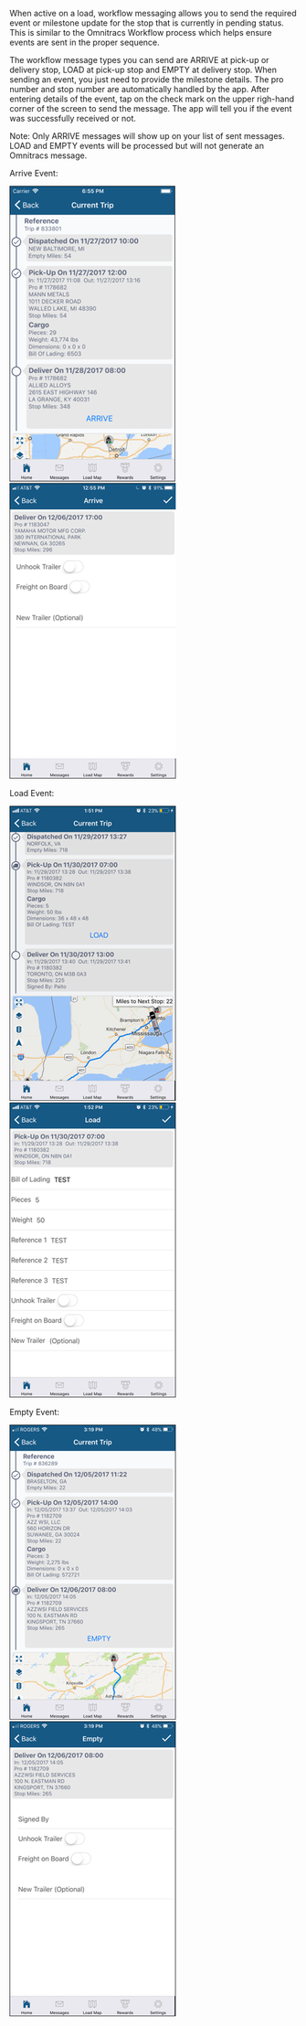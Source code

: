 When active on a load, workflow messaging allows you to send the required event or milestone update for the stop that is currently in pending status. This is similar to the Omnitracs Workflow process which helps ensure events are sent in the proper sequence.

The workflow message types you can send are ARRIVE at pick-up or delivery stop, LOAD at pick-up stop and EMPTY at delivery stop.  When sending an event, you just need to provide the milestone details.  The pro number and stop number are automatically handled 
by the app. After entering details of the event, tap on the check mark on the upper righ-hand corner of the screen to send the message.  The app will tell you if the event was successfully received or not.  

Note: Only ARRIVE messages will show up on your list of sent messages.  LOAD and EMPTY events will be processed but will not generate an Omnitracs message.

Arrive Event:

![image1](_media/messages/imagearrive1.png)
![image2](_media/messages/imagearrive2.png)

Load Event:

![image1](_media/messages/imageload1.png)
![image2](_media/messages/imageload2.png)

Empty Event:

![image1](_media/messages/imageempty1.png)
![image2](_media/messages/imageempty2.png)

